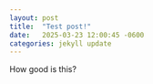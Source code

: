 ```yaml
---
layout: post
title:  "Test post!"
date:   2025-03-23 12:00:45 -0600
categories: jekyll update
---
```

How good is this?